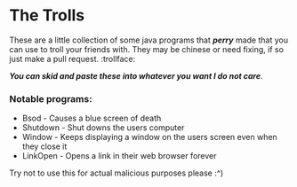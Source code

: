 # The Trolls
These are a little collection of some java programs that **_perry_** made that you can use to troll your friends with. They may be chinese or need fixing, if so just make a pull request. :trollface:

**_You can skid and paste these into whatever you want I do not care_**.


### Notable programs:
- Bsod - Causes a blue screen of death
- Shutdown - Shut downs the users computer
- Window - Keeps displaying a window on the users screen even when they close it
- LinkOpen - Opens a link in their web browser forever

Try not to use this for actual malicious purposes please :^)
